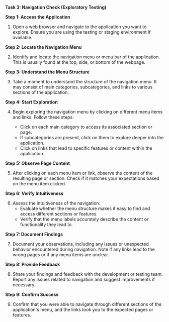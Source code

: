 **Task 3: Navigation Check (Exploratory Testing)**

**Step 1: Access the Application**

1. Open a web browser and navigate to the application you want to explore. Ensure you are using the testing or staging environment if available.

**Step 2: Locate the Navigation Menu**

2. Identify and locate the navigation menu or menu bar of the application. This is usually found at the top, side, or bottom of the webpage.

**Step 3: Understand the Menu Structure**

3. Take a moment to understand the structure of the navigation menu. It may consist of main categories, subcategories, and links to various sections of the application.

**Step 4: Start Exploration**

4. Begin exploring the navigation menu by clicking on different menu items and links. Follow these steps:

   - Click on each main category to access its associated section or page.
   - If subcategories are present, click on them to explore deeper into the application.
   - Click on links that lead to specific features or content within the application.

**Step 5: Observe Page Content**

5. After clicking on each menu item or link, observe the content of the resulting page or section. Check if it matches your expectations based on the menu item clicked.

**Step 6: Verify Intuitiveness**

6. Assess the intuitiveness of the navigation:
   - Evaluate whether the menu structure makes it easy to find and access different sections or features.
   - Verify that the menu labels accurately describe the content or functionality they lead to.

**Step 7: Document Findings**

7. Document your observations, including any issues or unexpected behavior encountered during navigation. Note if any links lead to the wrong pages or if any menu items are unclear.

**Step 8: Provide Feedback**

8. Share your findings and feedback with the development or testing team. Report any issues related to navigation and suggest improvements if necessary.

**Step 9: Confirm Success**

9. Confirm that you were able to navigate through different sections of the application's menu, and the links took you to the expected pages or features.

